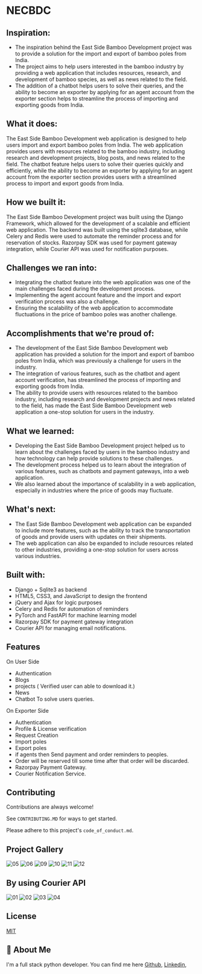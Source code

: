 # NECBDC

## Inspiration:

- The inspiration behind the East Side Bamboo Development project was to provide a solution for the import and export of bamboo poles from India.
- The project aims to help users interested in the bamboo industry by providing a web application that includes resources, research, and development of bamboo species, as well as news related to the field.
- The addition of a chatbot helps users to solve their queries, and the ability to become an exporter by applying for an agent account from the exporter section helps to streamline the process of importing and exporting goods from India.

## What it does:

The East Side Bamboo Development web application is designed to help users import and export bamboo poles from India. The web application provides users with resources related to the bamboo industry, including research and development projects, blog posts, and news related to the field. The chatbot feature helps users to solve their queries quickly and efficiently, while the ability to become an exporter by applying for an agent account from the exporter section provides users with a streamlined process to import and export goods from India.

## How we built it:

The East Side Bamboo Development project was built using the Django Framework, which allowed for the development of a scalable and efficient web application. The backend was built using the sqlite3 database, while Celery and Redis were used to automate the reminder process and for reservation of stocks. Razorpay SDK was used for payment gateway integration, while Courier API was used for notification purposes.

## Challenges we ran into:

- Integrating the chatbot feature into the web application was one of the main challenges faced during the development process.
- Implementing the agent account feature and the import and export verification process was also a challenge.
- Ensuring the scalability of the web application to accommodate fluctuations in the price of bamboo poles was another challenge.

## Accomplishments that we're proud of:

- The development of the East Side Bamboo Development web application has provided a solution for the import and export of bamboo poles from India, which was previously a challenge for users in the industry.
- The integration of various features, such as the chatbot and agent account verification, has streamlined the process of importing and exporting goods from India.
- The ability to provide users with resources related to the bamboo industry, including research and development projects and news related to the field, has made the East Side Bamboo Development web application a one-stop solution for users in the industry.

## What we learned:

- Developing the East Side Bamboo Development project helped us to learn about the challenges faced by users in the bamboo industry and how technology can help provide solutions to these challenges.
- The development process helped us to learn about the integration of various features, such as chatbots and payment gateways, into a web application.
- We also learned about the importance of scalability in a web application, especially in industries where the price of goods may fluctuate.

## What's next:

- The East Side Bamboo Development web application can be expanded to include more features, such as the ability to track the transportation of goods and provide users with updates on their shipments.
- The web application can also be expanded to include resources related to other industries, providing a one-stop solution for users across various industries.

## Built with:

- Django + Sqlite3 as backend
- HTML5, CSS3, and JavaScript to design the frontend
- jQuery and Ajax for logic purposes
- Celery and Redis for automation of reminders
- PyTorch and FastAPI for machine learning model
- Razorpay SDK for payment gateway integration
- Courier API for managing email notifications.


## Features 
On User Side
- Authentication
- Blogs 
- projects ( Verified user can able to download it.)
- News 
- Chatbot To solve users queries.

On Exporter Side
- Authentication
- Profile & License verification
- Request Creation
- Import poles
- Export poles
- if agents then Send payment and order reminders to peoples.
- Order will be reserved till some time after that order will be discarded.
- Razorpay Payment Gateway.
- Courier Notification Service.



## Contributing

Contributions are always welcome!

See `CONTRIBUTING.MD` for ways to get started.

Please adhere to this project's `code_of_conduct.md`.


## Project Gallery
![05](https://user-images.githubusercontent.com/95534553/220362984-9360bec7-1f08-4ddb-82ff-3ca3f82fde4d.png)
![06](https://user-images.githubusercontent.com/95534553/220363019-94a61109-3738-45b8-89cc-930265088a9c.png)
![09](https://user-images.githubusercontent.com/95534553/220363070-9048e74d-44d6-42ec-a312-bd84ef4cbdba.png)
![10](https://user-images.githubusercontent.com/95534553/220363236-3fee3b7e-784b-4a2a-ad72-37e5199f678a.png)
![11](https://user-images.githubusercontent.com/95534553/220363269-3f1b32f8-eeb7-4109-a650-80f17231b26f.png)
![12](https://user-images.githubusercontent.com/95534553/220363296-79138b63-2b4e-4f7e-9b39-927122c07944.png)

## By using Courier API
![01](https://user-images.githubusercontent.com/95534553/220363342-10e270d8-2f43-42b5-8250-64b4a163734e.png)
![02](https://user-images.githubusercontent.com/95534553/220363396-4e95d561-4c61-4fba-a155-273180756c56.png)
![03](https://user-images.githubusercontent.com/95534553/220363409-08319214-a16e-488c-9d99-07709b96217e.png)
![04](https://user-images.githubusercontent.com/95534553/220363448-f36602ce-4bb8-466d-b078-aa978714d391.png)


## License

[MIT](https://github.com/Kunalp02/NECBDC/blob/8b144260b7b9fa79365b0bbb9d6fdd876c41e0fb/LICENCE.md)

## 🚀 About Me
I'm a full stack python developer. You can find me here
[Github](https://github.com/Kunalp02/),
[Linkedin](https://www.linkedin.com/in/kunal-patil-21b76019b/),



